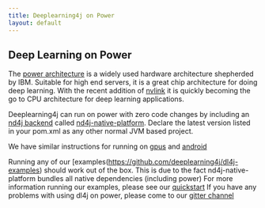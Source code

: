 ```yaml
---
title: Deeplearning4j on Power
layout: default
---
```


Deep Learning on Power 
----------------------

The [power architecture](https://en.wikipedia.org/wiki/POWER8) is a widely used hardware architecture
shepherded by IBM. Suitable for high end servers, it is a great chip architecture
for doing deep learning. With the recent addition of [nvlink](http://www.nvidia.com/object/nvlink.html)
it is quickly becoming the go to CPU architecture for deep learning applications.

Deeplearning4j can run on power with zero code changes by including an [nd4j backend](http://nd4j.org/backend.html)
called [nd4j-native-platform](http://repo1.maven.org/maven2/org/nd4j/nd4j-native-platform/). 
Declare the latest version listed in your pom.xml as any other normal JVM based project.

We have similar instructions for running on [gpus](https://deeplearning4j.org/gpu)
and [android](https://deeplearning4j.org/android)


Running any of our [examples(https://github.com/deeplearning4j/dl4j-examples) should work out of the box.
This is due to the fact nd4j-native-platform bundles all native dependencies (including power)
For more information running our examples, please see our [quickstart](http://deeplearning4j.org/quickstart)
If you have any problems with using dl4j on power, please come to our [gitter channel](https://gitter.im/deeplearning4j/deeplearning4j)
